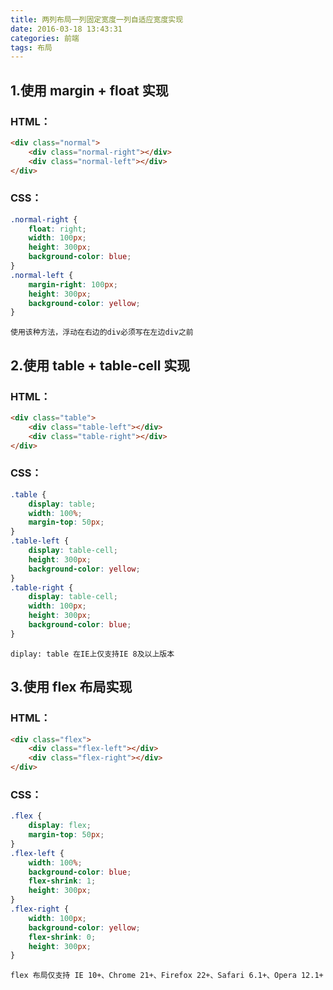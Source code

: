 ```yaml
---
title: 两列布局一列固定宽度一列自适应宽度实现
date: 2016-03-18 13:43:31
categories: 前端
tags: 布局
---
```

## 1.使用 margin + float 实现

### HTML：
```html
<div class="normal">
    <div class="normal-right"></div>
    <div class="normal-left"></div>
</div>
```

### CSS：
```css
.normal-right {
    float: right;
    width: 100px;
    height: 300px;
    background-color: blue;
}
.normal-left {
    margin-right: 100px;
    height: 300px;
    background-color: yellow;
}
```
`使用该种方法，浮动在右边的div必须写在左边div之前`

## 2.使用 table + table-cell 实现

### HTML：
```html
<div class="table">
    <div class="table-left"></div>
    <div class="table-right"></div>
</div>
```

### CSS：
```css
.table {
    display: table;
    width: 100%;
    margin-top: 50px;
}
.table-left {
    display: table-cell;
    height: 300px;
    background-color: yellow;
}
.table-right {
    display: table-cell;
    width: 100px;
    height: 300px;
    background-color: blue;
}
```
`diplay: table 在IE上仅支持IE 8及以上版本`

## 3.使用 flex 布局实现

### HTML：
```html
<div class="flex">
    <div class="flex-left"></div>
    <div class="flex-right"></div>
</div>
```

### CSS：
```css
.flex {
    display: flex;
    margin-top: 50px;
}
.flex-left {
    width: 100%;
    background-color: blue;
    flex-shrink: 1;
    height: 300px;
}
.flex-right {
    width: 100px;
    background-color: yellow;
    flex-shrink: 0;
    height: 300px;
}
```
`flex 布局仅支持 IE 10+、Chrome 21+、Firefox 22+、Safari 6.1+、Opera 12.1+`
